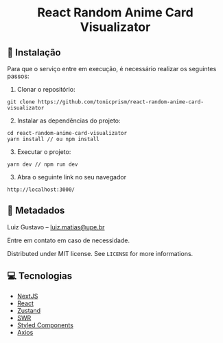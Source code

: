 <h1 align="center">React Random Anime Card Visualizator</h1>

## 👷 Instalação

Para que o serviço entre em execução, é necessário realizar os seguintes passos:

1. Clonar o repositório:

```
git clone https://github.com/tonicprism/react-random-anime-card-visualizator
```

2. Instalar as dependências do projeto:

```
cd react-random-anime-card-visualizator
yarn install // ou npm install
```

3. Executar o projeto:

```
yarn dev // npm run dev
```

3. Abra o seguinte link no seu navegador

```
http://localhost:3000/
```

## 🎉 Metadados

Luiz Gustavo – luiz.matias@upe.br<br>

Entre em contato em caso de necessidade.

Distributed under MIT license. See `LICENSE` for more informations.

## 💻 Tecnologias

- [NextJS](https://nextjs.org/)
- [React](https://reactjs.org/)
- [Zustand](https://github.com/pmndrs/zustand)
- [SWR](https://swr.vercel.app/)
- [Styled Components](https://styled-components.com/)
- [Axios](https://axios-http.com/docs/intro)
